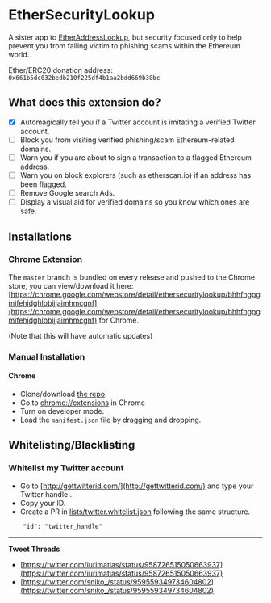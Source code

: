 # EtherSecurityLookup
A sister app to [EtherAddressLookup](https://github.com/409H/EtherAddressLookup), but security focused only to help prevent you from falling victim to phishing scams within the Ethereum world.

Ether/ERC20 donation address: `0x661b5dc032bedb210f225df4b1aa2bdd669b38bc`

## What does this extension do?

- [x] Automagically tell you if a Twitter account is imitating a verified Twitter account.
- [ ] Block you from visiting verified phishing/scam Ethereum-related domains.
- [ ] Warn you if you are about to sign a transaction to a flagged Ethereum address.
- [ ] Warn you on block explorers (such as etherscan.io) if an address has been flagged. 
- [ ] Remove Google search Ads.
- [ ] Display a visual aid for verified domains so you know which ones are safe.

## Installations

### Chrome Extension

The `master` branch is bundled on every release and pushed to the Chrome store, you can view/download it 
here: [https://chrome.google.com/webstore/detail/ethersecuritylookup/bhhfhgpgmifehjdghlbbijjaimhmcgnf](https://chrome.google.com/webstore/detail/ethersecuritylookup/bhhfhgpgmifehjdghlbbijjaimhmcgnf) for Chrome.

(Note that this will have automatic updates)

### Manual Installation

#### Chrome
* Clone/download [the repo](https://github.com/409H/EtherSecurityLookup).
* Go to [chrome://extensions](chrome://extensions) in Chrome
* Turn on developer mode.
* Load the `manifest.json` file by dragging and dropping.

## Whitelisting/Blacklisting

### Whitelist my Twitter account

* Go to [http://gettwitterid.com/](http://gettwitterid.com/) and type your Twitter handle .
* Copy your ID.
* Create a PR in [lists/twitter.whitelist.json](https://github.com/409H/EtherSecurityLookup/blob/master/lists/twitter.whitelist.json) following the same structure. 

```
    "id": "twitter_handle"
```

----

**Tweet Threads**

* [https://twitter.com/iurimatias/status/958726515050663937](https://twitter.com/iurimatias/status/958726515050663937)
* [https://twitter.com/sniko_/status/959559349734604802](https://twitter.com/sniko_/status/959559349734604802)

